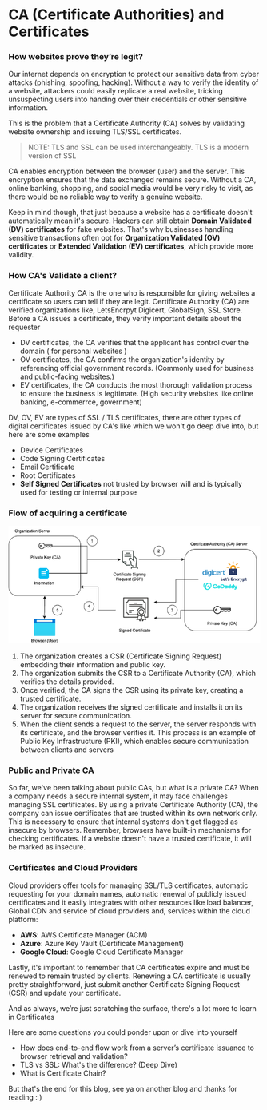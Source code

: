 # CA (Certificate Authorities) and Certificates
### How websites prove they’re legit?
Our internet depends on encryption to protect our sensitive data from cyber attacks (phishing, spoofing, hacking). Without a way to verify the identity of a website, attackers could easily replicate a real website, tricking unsuspecting users into handing over their credentials or other sensitive information.

This is the problem that a Certificate Authority (CA) solves by validating website ownership and issuing TLS/SSL certificates.
> NOTE: TLS and SSL can be used interchangeably. TLS is a modern version of SSL
	
CA enables encryption between the browser (user) and the server. This encryption ensures that the data exchanged remains secure. Without a CA, online banking, shopping, and social media would be very risky to visit, as there would be no reliable way to verify a genuine website.

Keep in mind though, that just because a website has a certificate doesn't automatically mean it's secure. Hackers can still obtain **Domain Validated (DV) certificates** for fake websites. That's why businesses handling sensitive transactions often opt for **Organization Validated (OV) certificates** or **Extended Validation (EV) certificates**, which provide more validity.

### How CA's Validate a client?
Certificate Authority CA is the one who is responsible for giving websites a certificate so users can tell if they are legit. Certificate Authority (CA) are verified organizations like, LetsEncrpyt Digicert, GlobalSign, SSL Store. Before a CA issues a certificate, they verify important details about the requester

- DV certificates, the CA verifies that the applicant has control over the domain ( for personal websites )
- OV certificates, the CA confirms the organization's identity by referencing official government records.  (Commonly used for business and public-facing websites.)
- EV certificates, the CA conducts the most thorough validation process to ensure the business is legitimate. (High security websites like online banking, e-commerrce, government)

DV, OV, EV are types of SSL / TLS certificates, there are other types of digital certificates issued by CA's like which we won't go deep dive into, but here are some examples

- Device Certificates
- Code Signing Certificates
- Email Certificate
- Root Certificates
- **Self Signed Certificates** not trusted by browser will and is typically used for testing or internal purpose


### Flow of acquiring a certificate 

<img src="assets/CA.drawio.png" alt="Logo" width=""/>


1. The organization creates a CSR (Certificate Signing Request) embedding their information and public key.
2. The organization submits the CSR to a Certificate Authority (CA), which verifies the details provided.
3. Once verified, the CA signs the CSR using its private key, creating a trusted certificate.
4. The organization receives the signed certificate and installs it on its server for secure communication.
5. When the client sends a request to the server, the server responds with its certificate, and the browser verifies it.
This process is an example of Public Key Infrastructure (PKI), which enables secure communication between clients and servers


### Public and Private CA
So far, we've been talking about public CAs, but what is a private CA?
When a company needs a secure internal system, it may face challenges managing SSL certificates. By using a private Certificate Authority (CA), the company can issue certificates that are trusted within its own network only. This is necessary to ensure that internal systems don't get flagged as insecure by browsers. Remember, browsers have built-in mechanisms for checking certificates. If a website doesn't have a trusted certificate, it will be marked as insecure.


### Certificates and Cloud Providers
Cloud providers offer tools for managing SSL/TLS certificates, automatic requesting for your domain names, automatic renewal of publicly issued certificates and it easily integrates with other resources like load balancer, Global CDN and service of cloud providers and, services within the cloud platform:

- **AWS**: AWS Certificate Manager (ACM)
- **Azure**: Azure Key Vault (Certificate Management)
- **Google Cloud**: Google Cloud Certificate Manager

Lastly, it's important to remember that CA certificates expire and must be renewed to remain trusted by clients. Renewing a CA certificate is usually pretty straightforward, just submit another Certificate Signing Request (CSR) and update your certificate.

And as always, we’re just scratching the surface, there's a lot more to learn in Certificates

Here are some questions you could ponder upon or dive into yourself
- How does end-to-end flow work from a server’s certificate issuance to browser retrieval and validation?
- TLS vs SSL: What's the difference? (Deep Dive)
- What is Certificate Chain? 

But that's the end for this blog, see ya on another blog and thanks for reading : )
